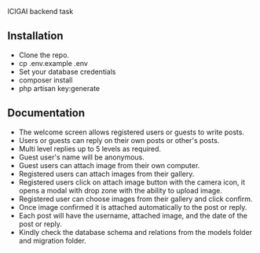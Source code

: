 ICIGAI backend task

## Installation

- Clone the repo.
- cp .env.example .env
- Set your database credentials
- composer install
- php artisan key:generate

## Documentation

- The welcome screen allows registered users or guests to write posts.
- Users or guests can reply on their own posts or other's posts.
- Multi level replies up to 5 levels as required.
- Guest user's name will be anonymous.
- Guest users can attach image from their own computer.
- Registered users can attach images from their gallery.
- Registered users click on attach image button with the camera icon, it opens a modal with drop zone with the ability to upload image.
- Registered user can choose images from their gallery and click confirm.
- Once image confirmed it is attached automatically to the post or reply.
- Each post will have the username, attached image, and the date of the post or reply.
- Kindly check the database schema and relations from the models folder and migration folder.
